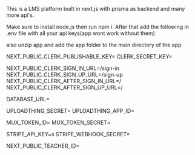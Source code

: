This is a LMS platform built in next.js with prisma as backend and many more api's.

Make sure to install node.js then run npm i.
After that add the following in .env file with all your api keys(app wont work without them)

also unzip app and add the app folder to the main directory of the app

NEXT_PUBLIC_CLERK_PUBLISHABLE_KEY=
CLERK_SECRET_KEY=

NEXT_PUBLIC_CLERK_SIGN_IN_URL=/sign-in
NEXT_PUBLIC_CLERK_SIGN_UP_URL=/sign-up
NEXT_PUBLIC_CLERK_AFTER_SIGN_IN_URL=/
NEXT_PUBLIC_CLERK_AFTER_SIGN_UP_URL=/

DATABASE_URL=

UPLOADTHING_SECRET=
UPLOADTHING_APP_ID=

MUX_TOKEN_ID=
MUX_TOKEN_SECRET=

STRIPE_API_KEY=s
STRIPE_WEBHOOK_SECRET=

NEXT_PUBLIC_TEACHER_ID=
